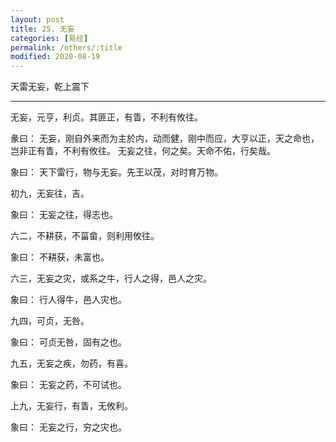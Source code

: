 ```yaml
---
layout: post
title: 25. 无妄
categories: [易经]
permalink: /others/:title
modified: 2020-08-19
---
```


天雷无妄，乾上震下

---

无妄，元亨，利贞。其匪正，有眚，不利有攸往。

彖曰： 无妄，刚自外来而为主於内，动而健，刚中而应，大亨以正，天之命也，岂非正有眚，不利有攸往。
无妄之往，何之矣。天命不佑，行矣哉。

象曰： 天下雷行，物与无妄。先王以茂，对时育万物。

初九，无妄往，吉。

象曰： 无妄之往，得志也。

六二，不耕获，不菑畲，则利用攸往。

象曰： 不耕获，未富也。

六三，无妄之灾，或系之牛，行人之得，邑人之灾。

象曰： 行人得牛，邑人灾也。

九四，可贞，无咎。

象曰： 可贞无咎，固有之也。

九五，无妄之疾，勿药，有喜。

象曰： 无妄之药，不可试也。

上九，无妄行，有眚，无攸利。

象曰： 无妄之行，穷之灾也。
